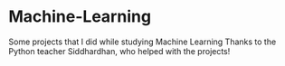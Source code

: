 # Machine-Learning
Some projects that I did while studying Machine Learning
Thanks to the Python teacher Siddhardhan, who helped with the projects!
